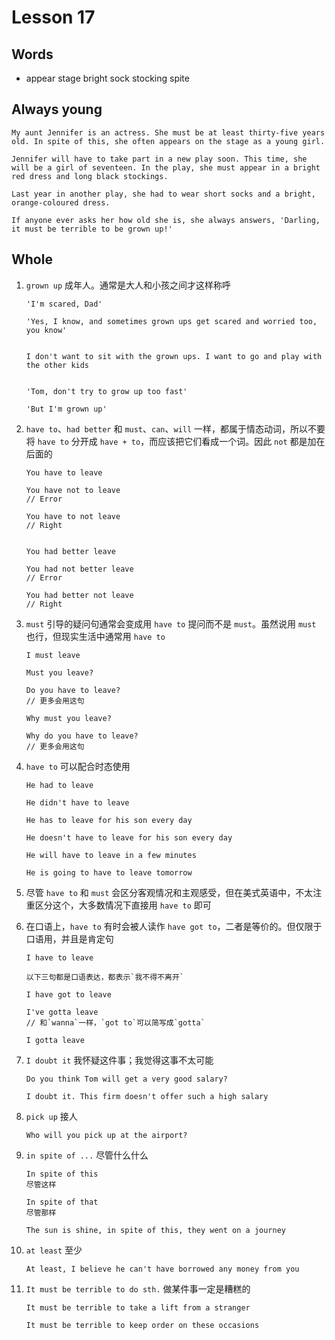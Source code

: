# Lesson 17

## Words

- appear stage bright sock stocking spite

## Always young

```
My aunt Jennifer is an actress. She must be at least thirty-five years old. In spite of this, she often appears on the stage as a young girl.

Jennifer will have to take part in a new play soon. This time, she will be a girl of seventeen. In the play, she must appear in a bright red dress and long black stockings.

Last year in another play, she had to wear short socks and a bright, orange-coloured dress.

If anyone ever asks her how old she is, she always answers, 'Darling, it must be terrible to be grown up!'
```

## Whole

1. `grown up` 成年人。通常是大人和小孩之间才这样称呼

   ```
   'I'm scared, Dad'

   'Yes, I know, and sometimes grown ups get scared and worried too, you know'


   I don't want to sit with the grown ups. I want to go and play with the other kids


   'Tom, don't try to grow up too fast'

   'But I'm grown up'
   ```

2. `have to`、`had better` 和 `must`、`can`、`will` 一样，都属于情态动词，所以不要将 `have to` 分开成 `have + to`，而应该把它们看成一个词。因此 `not` 都是加在后面的

   ```
   You have to leave

   You have not to leave
   // Error

   You have to not leave
   // Right


   You had better leave

   You had not better leave
   // Error

   You had better not leave
   // Right
   ```

3. `must` 引导的疑问句通常会变成用 `have to` 提问而不是 `must`。虽然说用 `must` 也行，但现实生活中通常用 `have to`

   ```
   I must leave

   Must you leave?

   Do you have to leave?
   // 更多会用这句

   Why must you leave?

   Why do you have to leave?
   // 更多会用这句
   ```

4. `have to` 可以配合时态使用

   ```
   He had to leave

   He didn't have to leave

   He has to leave for his son every day

   He doesn't have to leave for his son every day

   He will have to leave in a few minutes

   He is going to have to leave tomorrow
   ```

5. 尽管 `have to` 和 `must` 会区分客观情况和主观感受，但在美式英语中，不太注重区分这个，大多数情况下直接用 `have to` 即可

6. 在口语上，`have to` 有时会被人读作 `have got to`，二者是等价的。但仅限于口语用，并且是肯定句

   ```
   I have to leave

   以下三句都是口语表达，都表示`我不得不离开`

   I have got to leave

   I've gotta leave
   // 和`wanna`一样，`got to`可以简写成`gotta`

   I gotta leave
   ```

7. `I doubt it` 我怀疑这件事；我觉得这事不太可能

   ```
   Do you think Tom will get a very good salary?

   I doubt it. This firm doesn't offer such a high salary
   ```

8. `pick up` 接人

   ```
   Who will you pick up at the airport?
   ```

9. `in spite of ...` 尽管什么什么

   ```
   In spite of this
   尽管这样

   In spite of that
   尽管那样

   The sun is shine, in spite of this, they went on a journey
   ```

10. `at least` 至少

    ```
    At least, I believe he can't have borrowed any money from you
    ```

11. `It must be terrible to do sth.` 做某件事一定是糟糕的

    ```
    It must be terrible to take a lift from a stranger

    It must be terrible to keep order on these occasions
    ```
